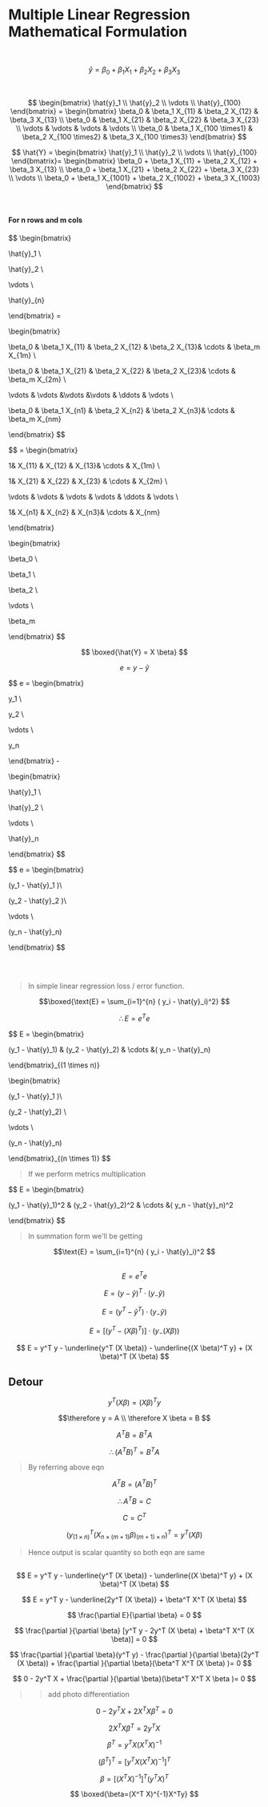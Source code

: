 # Multiple Linear Regression Mathematical Formulation

 

<br>

 

$$
\hat{y}= \beta_0 + \beta_1 X_1 + \beta_2 X_2 + \beta_3 X_3
$$

 

<br>

 

$$
\begin{bmatrix}
\hat{y}_1 \\
\hat{y}_2 \\
\vdots \\
\hat{y}_{100}
\end{bmatrix} =
\begin{bmatrix}
\beta_0  & \beta_1 X_{11} & \beta_2 X_{12} & \beta_3 X_{13} \\
\beta_0 & \beta_1 X_{21} & \beta_2 X_{22} & \beta_3 X_{23} \\
\vdots & \vdots & \vdots & \vdots \\
\beta_0 & \beta_1 X_{100 \times1} & \beta_2 X_{100 \times2} & \beta_3 X_{100 \times3}
\end{bmatrix}
$$

$$
\hat{Y} =
\begin{bmatrix}
\hat{y}_1 \\
\hat{y}_2 \\
\vdots \\
\hat{y}_{100}
\end{bmatrix}=
\begin{bmatrix}
\beta_0 + \beta_1 X_{11} + \beta_2 X_{12} + \beta_3 X_{13} \\
\beta_0 + \beta_1 X_{21} + \beta_2 X_{22} + \beta_3 X_{23} \\
\vdots \\
\beta_0 + \beta_1 X_{1001} + \beta_2 X_{1002} + \beta_3 X_{1003}
\end{bmatrix}
$$

 

<br>

 

####  For n rows and m cols

 

$$
\begin{bmatrix}

\hat{y}_1 \\

\hat{y}_2 \\

\vdots \\

\hat{y}_{n}

\end{bmatrix} =

\begin{bmatrix}

\beta_0 & \beta_1 X_{11} & \beta_2 X_{12} & \beta_2 X_{13}& \cdots & \beta_m X_{1m} \\

\beta_0 & \beta_1 X_{21} & \beta_2 X_{22} & \beta_2 X_{23}& \cdots & \beta_m X_{2m} \\

\vdots & \vdots &\vdots &\vdots & \ddots & \vdots \\

\beta_0 & \beta_1 X_{n1} & \beta_2 X_{n2} & \beta_2 X_{n3}& \cdots & \beta_m X_{nm}

\end{bmatrix}
$$

 

$$
= \begin{bmatrix}

1& X_{11} & X_{12} & X_{13}& \cdots & X_{1m} \\

1& X_{21} & X_{22} & X_{23} & \cdots & X_{2m} \\

\vdots & \vdots & \vdots & \vdots & \ddots & \vdots \\

1& X_{n1} & X_{n2} & X_{n3}& \cdots & X_{nm}

\end{bmatrix}

\begin{bmatrix}

\beta_0 \\

\beta_1 \\

\beta_2 \\

\vdots \\

\beta_m

\end{bmatrix}
$$

 

$$
\boxed{\hat{Y} = X \beta}
$$




$$
e = y - \hat{y}
$$

 

$$
e = \begin{bmatrix}

y_1 \\

y_2 \\

\vdots \\

y_n

\end{bmatrix} -

\begin{bmatrix}

\hat{y}_1 \\

\hat{y}_2 \\

\vdots \\

\hat{y}_n

\end{bmatrix}
$$

 

$$
e = \begin{bmatrix}

(y_1 - \hat{y}_1 )\\

(y_2 - \hat{y}_2 )\\

\vdots \\

(y_n - \hat{y}_n)

\end{bmatrix}
$$

 

<br>

 

##

 

> In simple linear regression loss / error function.

 

$$\boxed{\text{E} =  \sum_{i=1}^{n} ( y_i - \hat{y}_i)^2} $$

 

$$\therefore  E = e ^T e $$

 

$$
E = \begin{bmatrix}

(y_1 - \hat{y}_1) & (y_2 - \hat{y}_2) & \cdots &( y_n - \hat{y}_n)

\end{bmatrix}_{(1 \times n)}

\begin{bmatrix}

(y_1 - \hat{y}_1 )\\

(y_2 - \hat{y}_2) \\

\vdots \\

(y_n - \hat{y}_n)

\end{bmatrix}_{(n \times 1)}
$$

 

>If we perform metrics multiplication

 

$$
E = \begin{bmatrix}

(y_1 - \hat{y}_1)^2 & (y_2 - \hat{y}_2)^2  & \cdots &( y_n - \hat{y}_n)^2

\end{bmatrix}
$$

 

> In summation form we'll be getting

 

$$\text{E} =  \sum_{i=1}^{n} ( y_i - \hat{y}_i)^2 $$

 

##

 

$$ E = e ^T e $$

 

$$ E = ( y- \hat{y}) ^T \cdot ( y_ - \hat{y}) $$

 

$$ E = ( y^T- \hat{y}^T) \cdot ( y_  -  \hat{y}) $$

 

$$ E = [( y^T- ( X \beta)^T)] \cdot( y_  -  ( X \beta)) $$

 

$$
E =  y^T y - \underline{y^T (X \beta)} - \underline{(X \beta)^T y} + (X \beta)^T (X \beta)
$$

 

## Detour

 

$$ y^T (X \beta) = (X \beta)^T y $$

 

$$\therefore y = A \\
\therefore X \beta  = B  $$

 

$$ A^T B = B^T A $$

 

$$\therefore (A^T B)^T  =  B^T A      $$  

 

> By referring above eqn

 

$$ A^T B = (A^T B)^T $$

 

$$\therefore A^T B = C$$

 

$$ C = C^T $$

 

$$ (y^T_ {(1 \times n)}(X_{n \times (m+1)} \beta)_{ (m+1) \times n })^T = y^T(X \beta) $$

 

> Hence output is scalar  quantity so both eqn are same  

 

##

 

$$
E =  y^T y - \underline{y^T (X \beta)} - \underline{(X \beta)^T y} + (X \beta)^T (X \beta)
$$

 

$$
E =  y^T y - \underline{2y^T (X \beta)} + \beta^T X^T  (X \beta)
$$

 

$$
\frac{\partial E}{\partial \beta} = 0
$$

 

$$
\frac{\partial }{\partial \beta}   [y^T y - 2y^T (X \beta) + \beta^T X^T  (X \beta)] = 0
$$

 

$$
\frac{\partial }{\partial \beta}(y^T y) - \frac{\partial }{\partial \beta}(2y^T (X \beta)) + \frac{\partial }{\partial \beta}(\beta^T X^T  (X \beta) )= 0
$$

 

$$
0 - 2y^T X + \frac{\partial }{\partial \beta}(\beta^T X^T  X \beta )= 0
$$

 

>> add photo differentiation

 

$$
0 - 2y^T X +2  X^T  X \beta^T= 0
$$

 

$$
 2  X^T  X \beta^T = 2y^T X
$$

 

$$
 \beta^T = y^T X (X^T  X)^{-1}
$$

 

$$
 (\beta^T)^T = [y^T X (X^T  X)^{-1}]^T
$$

 

$$
 \beta=[(X^T  X)^{-1}]^T(y^T X)^T
$$

 

$$
 \boxed{\beta=(X^T  X)^{-1}X^Ty}
$$